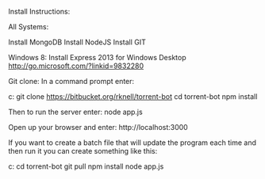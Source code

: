 Install Instructions:

All Systems:

Install MongoDB
Install NodeJS
Install GIT

Windows 8:
Install Express 2013 for Windows Desktop
http://go.microsoft.com/?linkid=9832280

Git clone:
In a command prompt enter:

c:
git clone https://bitbucket.org/rknell/torrent-bot
cd torrent-bot
npm install

Then to run the server enter:
node app.js

Open up your browser and enter:
http://localhost:3000

If you want to create a batch file that will update the program each time and then run it you can create something like this:

c:
cd torrent-bot
git pull
npm install
node app.js

